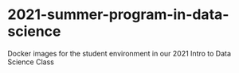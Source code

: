 # 2021-summer-program-in-data-science
Docker images for the student environment in our 2021 Intro to Data Science Class
